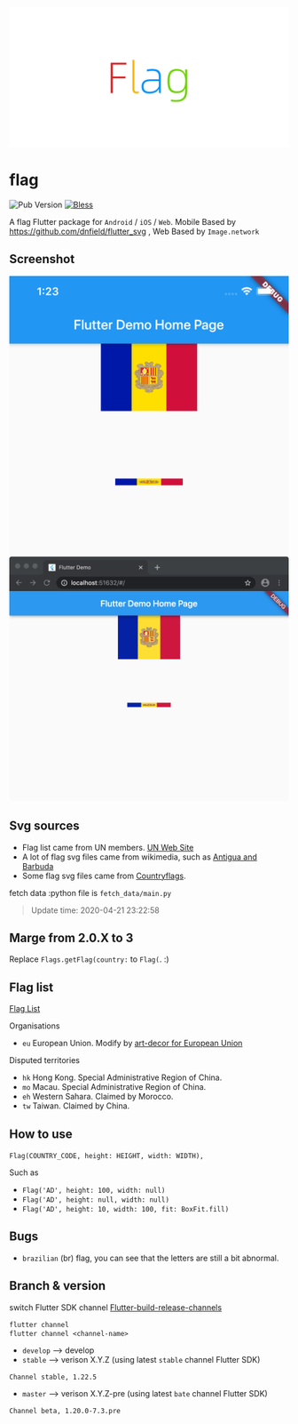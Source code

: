 ![Logo](./.github/flag.png)

# flag
![Pub Version](https://img.shields.io/pub/v/flag?style=flat-square)
[![Bless](https://img.shields.io/badge/bless-God-brightgreen?style=flat-square)](https://lunagao.github.io/BlessYourCodeTag/)

A flag Flutter package for `Android` / `iOS` / `Web`. Mobile Based by https://github.com/dnfield/flutter_svg , Web Based by `Image.network`

## Screenshot
![Screenshot](./github/image.png)
![Screenshot](./github/image_web.jpg)

## Svg sources
* Flag list came from UN members. [UN Web Site](https://www.un.org/en/member-states/index.html) 
* A lot of flag svg files came from wikimedia, such as [Antigua and Barbuda](https://commons.wikimedia.org/wiki/File:Flag_of_Antigua_and_Barbuda.svg)
* Some flag svg files came from [Countryflags](https://www.countryflags.com/en/).

fetch data :python file is `fetch_data/main.py`

> Update time: 2020-04-21 23:22:58

## Marge from 2.0.X to 3
Replace `Flags.getFlag(country:` to `Flag(`.   :)

## Flag list

[Flag List](https://github.com/LunaGao/flag_flutter/wiki/UN-numbers-list)

Organisations
* `eu` European Union. Modify by [art-decor for European Union](https://www.art-decor.org/mediawiki/index.php?title=File:Flag_eu.svg)

Disputed territories
* `hk` Hong Kong. Special Administrative Region of China.
* `mo` Macau. Special Administrative Region of China.
* `eh` Western Sahara. Claimed by Morocco.
* `tw` Taiwan. Claimed by China.

## How to use

`Flag(COUNTRY_CODE, height: HEIGHT, width: WIDTH),`

Such as
* `Flag('AD', height: 100, width: null)`
* `Flag('AD', height: null, width: null)`
* `Flag('AD', height: 10, width: 100, fit: BoxFit.fill)`

## Bugs
* `brazilian` (br) flag, you can see that the letters are still a bit abnormal.

## Branch & version
switch Flutter SDK channel
[Flutter-build-release-channels](https://github.com/flutter/flutter/wiki/Flutter-build-release-channels)
```
flutter channel
flutter channel <channel-name>
```
* `develop` --> develop
* `stable` --> verison X.Y.Z  (using latest `stable` channel Flutter SDK)
```
Channel stable, 1.22.5
```
* `master` --> verison X.Y.Z-pre  (using latest `bate` channel Flutter SDK)
```
Channel beta, 1.20.0-7.3.pre
```

